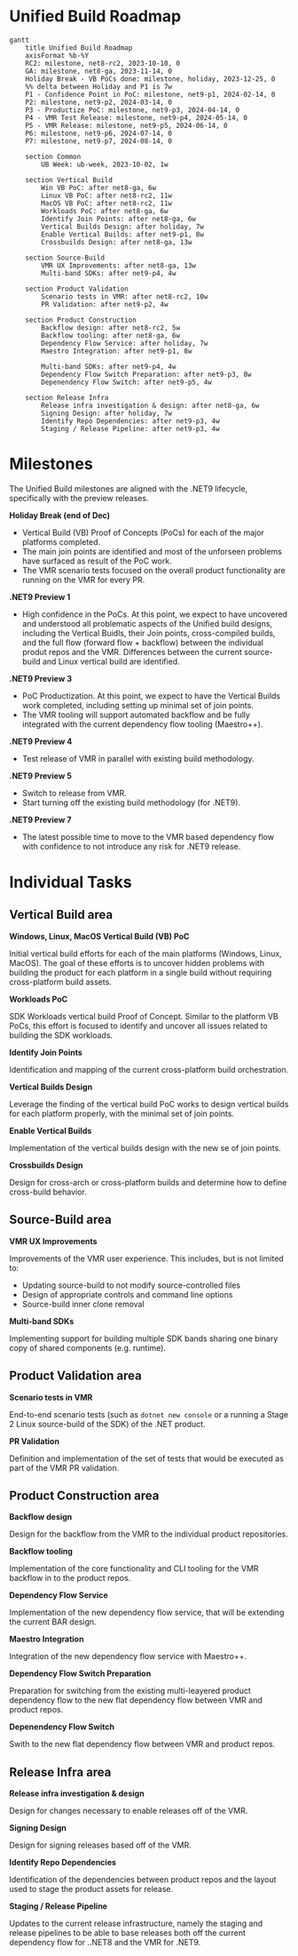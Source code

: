 # Unified Build Roadmap

```mermaid
gantt
    title Unified Build Roadmap
    axisFormat %b-%Y
    RC2: milestone, net8-rc2, 2023-10-10, 0
    GA: milestone, net8-ga, 2023-11-14, 0
    Holiday Break - VB PoCs done: milestone, holiday, 2023-12-25, 0
    %% delta between Holiday and P1 is 7w
    P1 - Confidence Point in PoC: milestone, net9-p1, 2024-02-14, 0
    P2: milestone, net9-p2, 2024-03-14, 0
    P3 - Productize PoC: milestone, net9-p3, 2024-04-14, 0
    P4 - VMR Test Release: milestone, net9-p4, 2024-05-14, 0
    P5 - VMR Release: milestone, net9-p5, 2024-06-14, 0
    P6: milestone, net9-p6, 2024-07-14, 0
    P7: milestone, net9-p7, 2024-08-14, 0
 
    section Common
        UB Week: ub-week, 2023-10-02, 1w

    section Vertical Build
        Win VB PoC: after net8-ga, 6w
        Linux VB PoC: after net8-rc2, 11w
        MacOS VB PoC: after net8-rc2, 11w
        Workloads PoC: after net8-ga, 6w
        Identify Join Points: after net8-ga, 6w
        Vertical Builds Design: after holiday, 7w
        Enable Vertical Builds: after net9-p1, 8w
        Crossbuilds Design: after net8-ga, 13w

    section Source-Build
        VMR UX Improvements: after net8-ga, 13w
        Multi-band SDKs: after net9-p4, 4w

    section Product Validation
        Scenario tests in VMR: after net8-rc2, 10w
        PR Validation: after net9-p2, 4w

    section Product Construction
        Backflow design: after net8-rc2, 5w
        Backflow tooling: after net8-ga, 6w
        Dependency Flow Service: after holiday, 7w
        Maestro Integration: after net9-p1, 8w

        Multi-band SDKs: after net9-p4, 4w
        Dependency Flow Switch Preparation: after net9-p3, 8w
        Depenendency Flow Switch: after net9-p5, 4w

    section Release Infra
        Release infra investigation & design: after net8-ga, 6w
        Signing Design: after holiday, 7w
        Identify Repo Dependencies: after net9-p3, 4w
        Staging / Release Pipeline: after net9-p3, 4w
```

# Milestones

The Unified Build milestones are aligned with the .NET9 lifecycle, specifically with the preview releases.

**Holiday Break (end of Dec)**

* Vertical Build (VB) Proof of Concepts (PoCs) for each of the major platforms completed.
* The main join points are identified and most of the unforseen problems have surfaced as result of the PoC work.
* The VMR scenario tests focused on the overall product functionality are running on the VMR for every PR.

**.NET9 Preview 1**

* High confidence in the PoCs. At this point, we expect to have uncovered and understood all problematic aspects of the Unified build designs, including the Vertical Buidls, their Join points, cross-compiled builds, and the full flow (forward flow + backflow) between the individual produt repos and the VMR. Differences between the current source-build and Linux vertical build are identified.

**.NET9 Preview 3**

* PoC Productization. At this point, we expect to have the Vertical Builds work completed, including setting up minimal set of join points.
* The VMR tooling will support automated backflow and be fully integrated with the current dependency flow tooling (Maestro++).

**.NET9 Preview 4**

* Test release of VMR in parallel with existing build methodology.

**.NET9 Preview 5**

* Switch to release from VMR.
* Start turning off the existing build methodology (for .NET9).

**.NET9 Preview 7**

* The latest possible time to move to the VMR based dependency flow with confidence to not introduce any risk for .NET9 release.

# Individual Tasks

## Vertical Build area

**Windows, Linux, MacOS Vertical Build (VB) PoC**

Initial vertical build efforts for each of the main platforms (Windows, Linux, MacOS). The goal of these efforts is to uncover hidden problems with building the product for each platform in a single build without requiring cross-platform build assets.
        
**Workloads PoC**

SDK Workloads vertical build Proof of Concept. Similar to the platform VB PoCs, this effort is focused to identify and uncover all issues related to building the SDK workloads.

**Identify Join Points**

Identification and mapping of the current cross-platform build orchestration.

**Vertical Builds Design**

Leverage the finding of the vertical build PoC works to design vertical builds for each platform properly, with the minimal set of join points.

**Enable Vertical Builds**

Implementation of the vertical builds design with the new se of join points.

**Crossbuilds Design**

Design for cross-arch or cross-platform builds and determine how to define cross-build behavior.

## Source-Build area

**VMR UX Improvements**

Improvements of the VMR user experience. This includes, but is not limited to:
  * Updating source-build to not modify source-controlled files
  * Design of appropriate controls and command line options
  * Source-build inner clone removal

**Multi-band SDKs**

Implementing support for building multiple SDK bands sharing one binary copy of shared components (e.g. runtime).

## Product Validation area
        
**Scenario tests in VMR**

End-to-end scenario tests (such as `dotnet new console` or a running a Stage 2 Linux source-build of the SDK) of the .NET product.

**PR Validation**

Definition and implementation of the set of tests that would be executed as part of the VMR PR validation.

## Product Construction area

**Backflow design**

Design for the backflow from the VMR to the individual product repositories.

**Backflow tooling**

Implementation of the core functionality and CLI tooling for the VMR backflow in to the product repos.

**Dependency Flow Service**

Implementation of the new dependency flow service, that will be extending the current BAR design.

**Maestro Integration**

Integration of the new dependency flow service with Maestro++.

**Dependency Flow Switch Preparation**

Preparation for switching from the existing multi-leayered product dependency flow to the new flat dependency flow between VMR and product repos.

**Depenendency Flow Switch**

Swith to the new flat dependency flow between VMR and product repos.

## Release Infra area

**Release infra investigation & design**

Design for changes necessary to enable releases off of the VMR.

**Signing Design**

Design for signing releases based off of the VMR.

**Identify Repo Dependencies**

Identification of the dependencies between product repos and the layout used to stage the product assets for release.

**Staging / Release Pipeline**

Updates to the current release infrastructure, namely the staging and release pipelines to be able to base releases both off the current dependency flow for ..NET8 and the VMR for .NET9.

